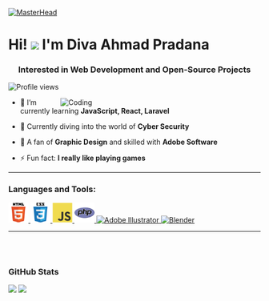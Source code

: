[![MasterHead](https://user-images.githubusercontent.com/74038190/225813708-98b745f2-7d22-48cf-9150-083f1b00d6c9.gif)](https://github.com/divaisreal)
# Hi! <img src="https://media.giphy.com/media/hvRJCLFzcasrR4ia7z/giphy.gif" width="30px"> I'm Diva Ahmad Pradana
<h3 align="center">Interested in Web Development and Open-Source Projects</h3>

<p align="left">
  <img src="https://komarev.com/ghpvc/?username=divaisreal&label=Profile%20views&color=0e75b6&style=flat" alt="Profile views" />
</p>

<img align="right" alt="Coding" width="400" src="https://user-images.githubusercontent.com/74038190/219923809-b86dc415-a0c2-4a38-bc88-ad6cf06395a8.gif" />

- 🌱 I’m currently learning **JavaScript, React, Laravel**

- 💬 Currently diving into the world of **Cyber Security**

- 🎨 A fan of **Graphic Design** and skilled with **Adobe Software**

- ⚡ Fun fact: **I really like playing games**

---
<h3 align="left">Languages and Tools:</h3>
<p align="left">
  <a href="https://www.w3.org/html/" target="_blank" rel="noreferrer">
    <img src="https://raw.githubusercontent.com/devicons/devicon/master/icons/html5/html5-original-wordmark.svg" alt="HTML5" width="40" height="40" />
  </a>
  <a href="https://www.w3schools.com/css/" target="_blank" rel="noreferrer">
    <img src="https://raw.githubusercontent.com/devicons/devicon/master/icons/css3/css3-original-wordmark.svg" alt="CSS3" width="40" height="40" />
  </a>
  <a href="https://developer.mozilla.org/en-US/docs/Web/JavaScript" target="_blank" rel="noreferrer">
    <img src="https://raw.githubusercontent.com/devicons/devicon/master/icons/javascript/javascript-original.svg" alt="JavaScript" width="40" height="40" />
  </a>
  <a href="https://www.php.net" target="_blank" rel="noreferrer">
    <img src="https://raw.githubusercontent.com/devicons/devicon/master/icons/php/php-original.svg" alt="PHP" width="40" height="40" />
  </a>
  <a href="https://www.adobe.com/in/products/illustrator.html" target="_blank" rel="noreferrer">
    <img src="https://www.vectorlogo.zone/logos/adobe_illustrator/adobe_illustrator-icon.svg" alt="Adobe Illustrator" width="40" height="40" />
  </a>
  <a href="https://www.blender.org/" target="_blank" rel="noreferrer">
    <img src="https://download.blender.org/branding/community/blender_community_badge_white.svg" alt="Blender" width="40" height="40" />
  </a>
</p>

---
<br>

# <h3>GitHub Stats</h3>
![](https://github-readme-stats.vercel.app/api?username=DivaIsReal&theme=dark&hide_border=false&include_all_commits=false&count_private=false)
![](https://github-readme-stats.vercel.app/api/top-langs/?username=DivaIsReal&theme=dark&hide_border=false&include_all_commits=false&count_private=false&layout=compact)


